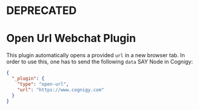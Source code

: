 # DEPRECATED

# Open Url Webchat Plugin

This plugin automatically opens a provided `url` in a new browser tab. In order to use this, one has to send the following `data` SAY Node in Cognigy:

```json
{
  "_plugin": {
    "type": "open-url",
    "url": "https://www.cognigy.com"
  }
}
```
